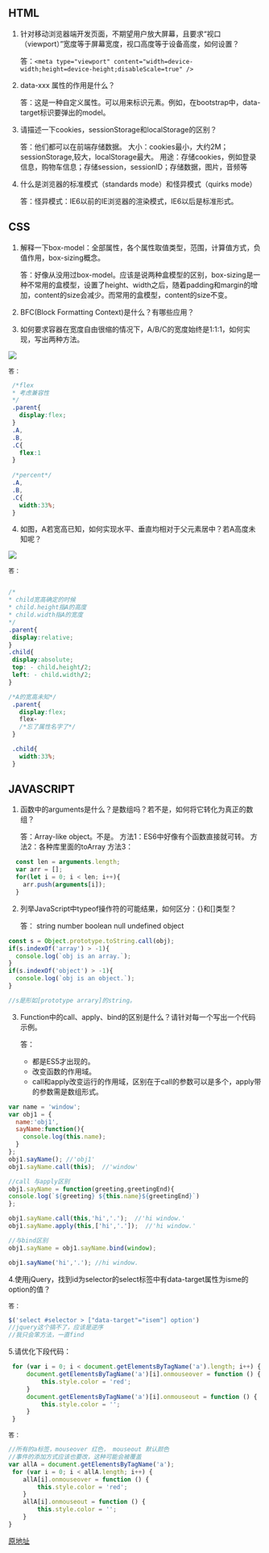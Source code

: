 ## HTML
1. 针对移动浏览器端开发页面，不期望用户放大屏幕，且要求“视口（viewport）”宽度等于屏幕宽度，视口高度等于设备高度，如何设置？

    答：```<meta type="viewport" content="width=device-width;height=device-height;disableScale=true" />```


2. data-xxx 属性的作用是什么？

    答：这是一种自定义属性。可以用来标识元素。例如，在bootstrap中，data-target标识要弹出的model。

3. 请描述一下cookies，sessionStorage和localStorage的区别？

    答：他们都可以在前端存储数据。
  大小：cookies最小，大约2M；sessionStorage,较大，localStorage最大。
  用途：存储cookies，例如登录信息，购物车信息；存储session，sessionID；存储数据，图片，音频等
  

4. 什么是浏览器的标准模式（standards mode）和怪异模式（quirks mode）

    答：怪异模式：IE6以前的IE浏览器的渲染模式，IE6以后是标准形式。

## CSS
1. 解释一下box-model：全部属性，各个属性取值类型，范围，计算值方式，负值作用，box-sizing概念。

    答：好像从没用过box-model。应该是说两种盒模型的区别，box-sizing是一种不常用的盒模型，设置了height、width之后，随着padding和margin的增加，content的size会减少。而常用的盒模型，content的size不变。

2. BFC(Block Formatting Context)是什么？有哪些应用？

3. 如何要求容器在宽度自由很缩的情况下，A/B/C的宽度始终是1:1:1，如何实现，写出两种方法。

  ![](http://yanhaijing.com/blog/441.png)
  
    答：
 ```css
  /*flex
  * 考虑兼容性
  */
  .parent{
    display:flex;
  }
  .A,
  .B,
  .C{
    flex:1
  }
  
  /*percent*/
  .A,
  .B,
  .C{
    width:33%;
  }
 ```

4. 如图，A若宽高已知，如何实现水平、垂直均相对于父元素居中？若A高度未知呢？

  ![](http://yanhaijing.com/blog/442.png)
  
    答：
 ```css
 
 /*
 * child宽高确定的时候
 * child.height指A的高度
 * child.width指A的宽度
 */
 .parent{
  display:relative;
 }
 .child{
  display:absolute;
  top: - child.height/2;
  left: - child.width/2;
 }
 
 /*A的宽高未知*/
  .parent{
    display:flex;
    flex-
    /*忘了属性名字了*/
  }

  .child{
    width:33%;
  }
 ```

## JAVASCRIPT

1. 函数中的arguments是什么？是数组吗？若不是，如何将它转化为真正的数组？

    答：Array-like object。不是。
方法1：ES6中好像有个函数直接就可转。
方法2：各种库里面的toArray
方法3：
```javascript
  const len = arguments.length;
  var arr = [];
  for(let i = 0; i < len; i++){
    arr.push(arguments[i]);
  }
```

2. 列举JavaScript中typeof操作符的可能结果，如何区分：{}和[]类型？

    答：
string number boolean null undefined object
```javascript
const s = Object.prototype.toString.call(obj);
if(s.indexOf('array') > -1){
  console.log(`obj is an array.`);
}
if(s.indexOf('object') > -1){
  console.log(`obj is an object.`);
}

//s是形如[prototype arrary]的string。
```



3. Function中的call、apply、bind的区别是什么？请针对每一个写出一个代码示例。

    答：
    - 都是ES5才出现的。
    - 改变函数的作用域。
    - call和apply改变运行的作用域，区别在于call的参数可以是多个，apply带的参数需是数组形式。
```javascript
var name = 'window';
var obj1 = {
  name:'obj1',
  sayName:function(){
    console.log(this.name);
  }
};
obj1.sayName(); //'obj1'
obj1.sayName.call(this);  //'window'

//call 与apply区别
obj1.sayName = function(greeting,greetingEnd){
console.log(`${greeting} ${this.name}${greetingEnd}`)
};

obj1.sayName.call(this,'hi','.');  //'hi window.'
obj1.sayName.apply(this,['hi','.']);  //'hi window.'

//与bind区别
obj1.sayName = obj1.sayName.bind(window);

obj1.sayName('hi','.'); //hi window.


```

4.使用jQuery，找到id为selector的select标签中有data-target属性为isme的option的值？

    答：
```javascript
$('select #selector > ["data-target"="isem"] option')
//jquery这个搞不了，应该是逆序
//我只会笨方法，一直find

```

5.请优化下段代码：
```javascript
 for (var i = 0; i < document.getElementsByTagName('a').length; i++) {
     document.getElementsByTagName('a')[i].onmouseover = function () {
         this.style.color = 'red';
     }
     document.getElementsByTagName('a')[i].onmouseout = function () {
         this.style.color = '';
     }
 }
 ```
 
    答：
 ```javascript
 //所有的a标签，mouseover 红色， mouseout 默认颜色
//事件的添加方式应该也要改，这种可能会被覆盖
 var allA = document.getElementsByTagName('a');
  for (var i = 0; i < allA.length; i++) {
     allA[i].onmouseover = function () {
         this.style.color = 'red';
     }
     allA[i].onmouseout = function () {
         this.style.color = '';
     }
 }
 
 ```
 
 [原地址](http://yanhaijing.com/web/2016/09/14/a-fe-question-of-toutiao/)
